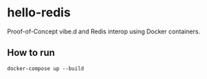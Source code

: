 # hello-redis

Proof-of-Concept vibe.d and Redis interop using Docker containers.

## How to run

	docker-compose up --build
